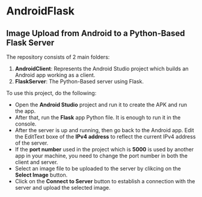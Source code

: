 # AndroidFlask

## Image Upload from Android to a Python-Based Flask Server
The repository consists of 2 main folders:
1. **AndroidClient**: Represents the Android Studio project which builds an Android app working as a client.
2. **FlaskServer**: The Python-Based server using Flask.

To use this project, do the following:
* Open the **Android Studio** project and run it to create the APK and run the app.
* After that, run the **Flask** app Python file. It is enough to run it in the console.
* After the server is up and running, then go back to the Android app. Edit the EditText boxe of the **IPv4 address** to reflect the current IPv4 address of the server.
* If the **port number** used in the project which is **5000** is used by another app in your machine, you need to change the port number in both the client and server.
* Select an image file to be uploaded to the server by clikcing on the **Select Image** button.
* Click on the **Connect to Server** button to establish a connection with the server and upload the selected image.
